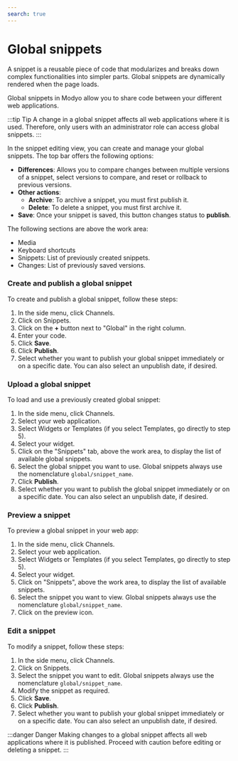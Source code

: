 ```yaml
---
search: true
---
```


# Global snippets

A snippet is a reusable piece of code that modularizes and breaks down complex functionalities into simpler parts. Global snippets are dynamically rendered when the page loads.

Global snippets in Modyo allow you to share code between your different web applications.

:::tip Tip
A change in a global snippet affects all web applications where it is used. Therefore, only users with an administrator role can access global snippets.
:::

In the snippet editing view, you can create and manage your global snippets. The top bar offers the following options:

- **Differences**: Allows you to compare changes between multiple versions of a snippet, select versions to compare, and reset or rollback to previous versions.
- **Other actions**:
    - **Archive**: To archive a snippet, you must first publish it.
    - **Delete**: To delete a snippet, you must first archive it.
- **Save**: Once your snippet is saved, this button changes status to **publish**.

The following sections are above the work area:

- Media
- Keyboard shortcuts
- Snippets: List of previously created snippets.
- Changes: List of previously saved versions.



### Create and publish a global snippet

To create and publish a global snippet, follow these steps:

1. In the side menu, click Channels.
1. Click on Snippets.
1. Click on the **+** button next to "Global" in the right column.
1. Enter your code.
1. Click **Save**.
1. Click **Publish**.
1. Select whether you want to publish your global snippet immediately or on a specific date. You can also select an unpublish date, if desired.

### Upload a global snippet
To load and use a previously created global snippet:

1. In the side menu, click Channels.
1. Select your web application.
1. Select Widgets or Templates (if you select Templates, go directly to step 5).
1. Select your widget.
1. Click on the "Snippets" tab, above the work area, to display the list of available global snippets.
1. Select the global snippet you want to use. Global snippets always use the nomenclature `global/snippet_name`.
1. Click **Publish**.
1. Select whether you want to publish the global snippet immediately or on a specific date. You can also select an unpublish date, if desired.

### Preview a snippet
To preview a global snippet in your web app:

1. In the side menu, click Channels.
1. Select your web application.
1. Select Widgets or Templates (if you select Templates, go directly to step 5).
1. Select your widget.
1. Click on "Snippets", above the work area, to display the list of available snippets.
1. Select the snippet you want to view. Global snippets always use the nomenclature `global/snippet_name`.
1. Click on the preview icon.


### Edit a snippet
To modify a snippet, follow these steps:

1. In the side menu, click Channels.
1. Click on Snippets.
1. Select the snippet you want to edit. Global snippets always use the nomenclature `global/snippet_name`.
1. Modify the snippet as required.
1. Click **Save**.
1. Click **Publish**.
1. Select whether you want to publish your global snippet immediately or on a specific date. You can also select an unpublish date, if desired.


:::danger Danger
Making changes to a global snippet affects all web applications where it is published. Proceed with caution before editing or deleting a snippet.
:::